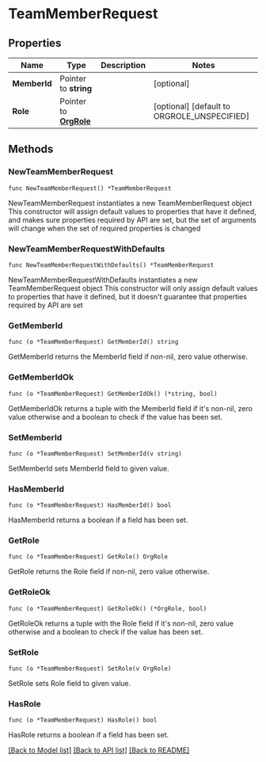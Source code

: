 # TeamMemberRequest

## Properties

Name | Type | Description | Notes
------------ | ------------- | ------------- | -------------
**MemberId** | Pointer to **string** |  | [optional] 
**Role** | Pointer to [**OrgRole**](OrgRole.md) |  | [optional] [default to ORGROLE_UNSPECIFIED]

## Methods

### NewTeamMemberRequest

`func NewTeamMemberRequest() *TeamMemberRequest`

NewTeamMemberRequest instantiates a new TeamMemberRequest object
This constructor will assign default values to properties that have it defined,
and makes sure properties required by API are set, but the set of arguments
will change when the set of required properties is changed

### NewTeamMemberRequestWithDefaults

`func NewTeamMemberRequestWithDefaults() *TeamMemberRequest`

NewTeamMemberRequestWithDefaults instantiates a new TeamMemberRequest object
This constructor will only assign default values to properties that have it defined,
but it doesn't guarantee that properties required by API are set

### GetMemberId

`func (o *TeamMemberRequest) GetMemberId() string`

GetMemberId returns the MemberId field if non-nil, zero value otherwise.

### GetMemberIdOk

`func (o *TeamMemberRequest) GetMemberIdOk() (*string, bool)`

GetMemberIdOk returns a tuple with the MemberId field if it's non-nil, zero value otherwise
and a boolean to check if the value has been set.

### SetMemberId

`func (o *TeamMemberRequest) SetMemberId(v string)`

SetMemberId sets MemberId field to given value.

### HasMemberId

`func (o *TeamMemberRequest) HasMemberId() bool`

HasMemberId returns a boolean if a field has been set.

### GetRole

`func (o *TeamMemberRequest) GetRole() OrgRole`

GetRole returns the Role field if non-nil, zero value otherwise.

### GetRoleOk

`func (o *TeamMemberRequest) GetRoleOk() (*OrgRole, bool)`

GetRoleOk returns a tuple with the Role field if it's non-nil, zero value otherwise
and a boolean to check if the value has been set.

### SetRole

`func (o *TeamMemberRequest) SetRole(v OrgRole)`

SetRole sets Role field to given value.

### HasRole

`func (o *TeamMemberRequest) HasRole() bool`

HasRole returns a boolean if a field has been set.


[[Back to Model list]](../README.md#documentation-for-models) [[Back to API list]](../README.md#documentation-for-api-endpoints) [[Back to README]](../README.md)


